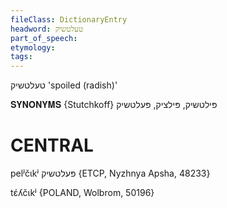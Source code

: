 ```yaml
---
fileClass: DictionaryEntry
headword: טעלטשיק
part_of_speech: 
etymology: 
tags: 
---
```

טעלטשיק
'spoiled (radish)'

𝐒𝐘𝐍𝐎𝐍𝐘𝐌𝐒 {Stutchkoff}
פּילטשיק, פּילציק, פּעלטשיק

CENTRAL
========

pelʲčɩkʲ פּעלטשיק {ETCP, Nyzhnya Apsha, 48233}

tɛ́ʎčɩkʲ {POLAND, Wolbrom, 50196}

